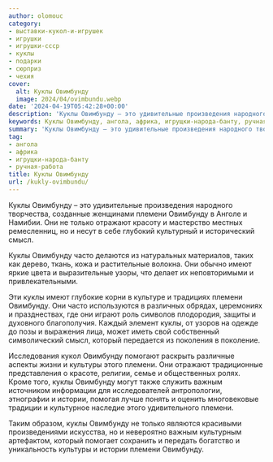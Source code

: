 ```yaml
---
author: olomouc
category:
- выставки-кукол-и-игрушек
- игрушки
- игрушки-ссср
- куклы
- подарки
- сюрприз
- чехия
cover:
  alt: Куклы Овимбунду
  image: 2024/04/ovimbundu.webp
date: '2024-04-19T05:42:28+00:00'
description: 'Куклы Овимбунду – это удивительные произведения народного творчества, созданные женщинами племени Овимбунду в Анголе и Намибии. Они не только отражают...'
keywords: Куклы Овимбунду, ангола, африка, игрущки-народа-банту, ручная-работа, овимбунду, куклы, племени, только, отражают, смысл, часто, имеют, который, культуры, важным, истории, это, удивительные, произведения
summary: 'Куклы Овимбунду – это удивительные произведения народного творчества, созданные женщинами племени Овимбунду в Анголе и Намибии. Они не только отражают...'
tag:
- ангола
- африка
- игрущки-народа-банту
- ручная-работа
title: Куклы Овимбунду
url: /kukly-ovimbundu/
---
```


Куклы Овимбунду – это удивительные произведения народного творчества, созданные женщинами племени Овимбунду в Анголе и Намибии. Они не только отражают красоту и мастерство местных ремесленниц, но и несут в себе глубокий культурный и исторический смысл.

Куклы Овимбунду часто делаются из натуральных материалов, таких как дерево, ткань, кожа и растительные волокна. Они обычно имеют яркие цвета и выразительные узоры, что делает их неповторимыми и привлекательными.

Эти куклы имеют глубокие корни в культуре и традициях племени Овимбунду. Они часто используются в различных обрядах, церемониях и празднествах, где они играют роль символов плодородия, защиты и духовного благополучия. Каждый элемент куклы, от узоров на одежде до позы и выражения лица, может иметь свой собственный символический смысл, который передается из поколения в поколение.

Исследования кукол Овимбунду помогают раскрыть различные аспекты жизни и культуры этого племени. Они отражают традиционные представления о красоте, религии, семье и общественных ролях. Кроме того, куклы Овимбунду могут также служить важным источником информации для исследователей антропологии, этнографии и истории, помогая лучше понять и оценить многовековые традиции и культурное наследие этого удивительного племени.

Таким образом, куклы Овимбунду не только являются красивыми произведениями искусства, но и невероятно важным культурным артефактом, который помогает сохранить и передать богатство и уникальность культуры и истории племени Овимбунду.